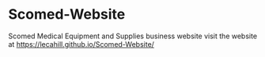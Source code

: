 # Scomed-Website
Scomed Medical Equipment and Supplies business website
visit the website at https://lecahill.github.io/Scomed-Website/
